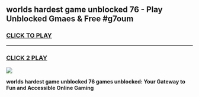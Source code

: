 
## worlds hardest game unblocked 76 - Play Unblocked Gmaes & Free #g7oum
<h3>
<a href="https://news.freeplayer.one?title=worlds_hardest_game_unblocked_76&ref=03M">CLICK TO PLAY</a></h3>
<hr>

<h3>
<a href="https://news.freeplayer.one?title=worlds_hardest_game_unblocked_76&ref=03M">CLICK 2 PLAY</a>
  
</h3>

<a href="https://news.freeplayer.one?title=worlds_hardest_game_unblocked_76&ref=03M"><img src="https://clearcache.store/games.png"></a>


**worlds hardest game unblocked 76 games unblocked: Your Gateway to Fun and Accessible Online Gaming**
